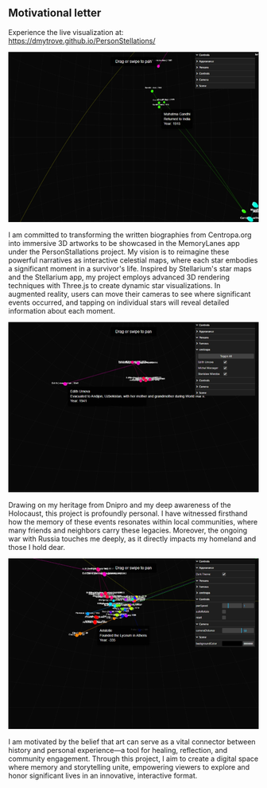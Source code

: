 ## Motivational letter

Experience the live visualization at: https://dmytrove.github.io/PersonStellations/

![PersonStallations Interface](screenshots/screenshot1.png)

I am committed to transforming the written biographies from Centropa.org into immersive 3D artworks to be showcased in the MemoryLanes app under the PersonStallations project. My vision is to reimagine these powerful narratives as interactive celestial maps, where each star embodies a significant moment in a survivor's life. Inspired by Stellarium's star maps and the Stellarium app, my project employs advanced 3D rendering techniques with Three.js to create dynamic star visualizations. In augmented reality, users can move their cameras to see where significant events occurred, and tapping on individual stars will reveal detailed information about each moment.

![Interactive Visualization](screenshots/screenshot2.png)

Drawing on my heritage from Dnipro and my deep awareness of the Holocaust, this project is profoundly personal. I have witnessed firsthand how the memory of these events resonates within local communities, where many friends and neighbors carry these legacies. Moreover, the ongoing war with Russia touches me deeply, as it directly impacts my homeland and those I hold dear.

![Navigation Interface](screenshots/screenshot3.png)

I am motivated by the belief that art can serve as a vital connector between history and personal experience—a tool for healing, reflection, and community engagement. Through this project, I aim to create a digital space where memory and storytelling unite, empowering viewers to explore and honor significant lives in an innovative, interactive format.